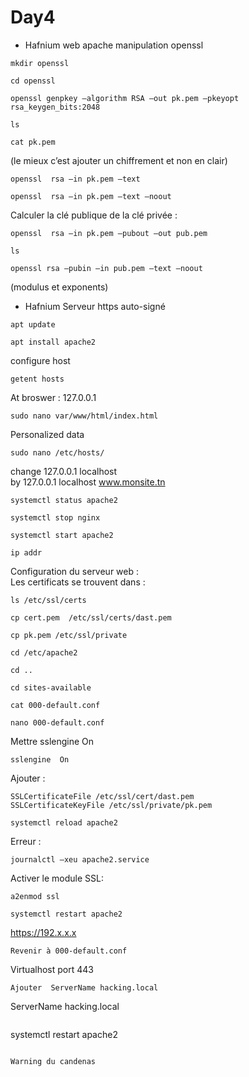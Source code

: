 # Day4
* Hafnium web apache manipulation openssl
```
mkdir openssl
```
```
cd openssl
```
```
openssl genpkey –algorithm RSA –out pk.pem –pkeyopt rsa_keygen_bits:2048
```
```
ls
```
```
cat pk.pem
```
(le mieux c’est ajouter un chiffrement  et non en clair)
```
openssl  rsa –in pk.pem –text
```
```
openssl  rsa –in pk.pem –text –noout
```
Calculer la clé publique de la clé privée : 
```
openssl  rsa –in pk.pem –pubout –out pub.pem
```
```
ls
```
```
openssl rsa –pubin –in pub.pem –text –noout
```
(modulus et exponents)

* Hafnium Serveur https auto-signé
```
apt update
```
```
apt install apache2
```
configure host
```
getent hosts
```
At broswer : 127.0.0.1
```
sudo nano var/www/html/index.html
```
Personalized data
```
sudo nano /etc/hosts/
```
change 127.0.0.1  localhost </br>
by  127.0.0.1  localhost www.monsite.tn </br>
```
systemctl status apache2
```
```
systemctl stop nginx 
```
```
systemctl start apache2
```
```
ip addr
```
Configuration du serveur web : </br>
Les certificats se trouvent dans : 
```
ls /etc/ssl/certs
```
```
cp cert.pem  /etc/ssl/certs/dast.pem
```
```
cp pk.pem /etc/ssl/private
```
```
cd /etc/apache2
```
```
cd ..
```
```
cd sites-available
```
```
cat 000-default.conf
```
```
nano 000-default.conf
```
Mettre sslengine  On
```
sslengine  On
```

Ajouter : 
```
SSLCertificateFile /etc/ssl/cert/dast.pem
SSLCertificateKeyFile /etc/ssl/private/pk.pem
```
```
systemctl reload apache2
```
Erreur : 
```
journalctl –xeu apache2.service
```

Activer le module SSL:
```
a2enmod ssl
```
```
systemctl restart apache2
```
https://192.x.x.x
```
Revenir à 000-default.conf
```
Virtualhost port 443 
```
Ajouter  ServerName hacking.local
```
ServerName hacking.local
```
```
systemctl restart apache2
```

Warning du candenas
